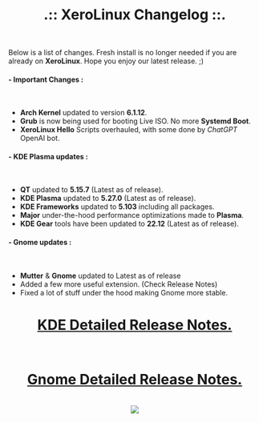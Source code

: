 # <center>.:: XeroLinux Changelog ::.</center>

<br />

Below is a list of changes. Fresh install is no longer needed if you are already on **XeroLinux**. Hope you enjoy our latest release. ;)


#### - Important Changes :
<br />

- **Arch Kernel** updated to version **6.1.12**.
- **Grub** is now being used for booting Live ISO. No more **Systemd Boot**.
- **XeroLinux Hello** Scripts overhauled, with some done by *ChatGPT* OpenAI bot.

#### - KDE Plasma updates :
<br />


- **QT** updated to **5.15.7** (Latest as of release).
- **KDE Plasma** updated to **5.27.0** (Latest as of release).
- **KDE Frameworks** updated to **5.103** including all packages.
- **Major** under-the-hood performance optimizations made to **Plasma**.
- **KDE Gear** tools have been updated to **22.12** (Latest as of release).

#### - Gnome updates :
<br />

- **Mutter** & **Gnome** updated to Latest as of release
- Added a few more useful extension. (Check Release Notes)
- Fixed a lot of stuff under the hood making Gnome more stable.

# <center><a href="https://forum.xerolinux.xyz/thread-4.html" target="_blank">KDE Detailed Release Notes.</a>
<br />

# <center><a href="https://forum.xerolinux.xyz/thread-201.html" target="_blank">Gnome Detailed Release Notes.</a>
<br />
<center> <img src="https://img.shields.io/sourceforge/dw/xerolinux.svg?style=for-the-badge&color=FD729A&labelColor=3A4986"> </center>
